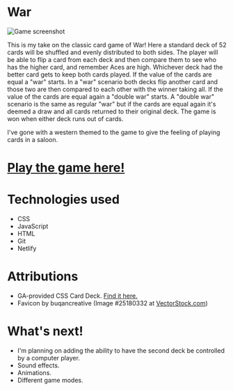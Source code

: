 # War
![Game screenshot](https://github.com/trentonwahr/war-game/blob/main/images/war-screenshot3.png)


This is my take on the classic card game of War! Here a standard deck of 52 cards will be shuffled and evenly distributed to both sides. The player will be able to flip a card from each deck and then compare them to see who has the higher card, and remember Aces are high. Whichever deck had the better card gets to keep both cards played. If the value of the cards are equal a "war" starts. In a "war" scenario both decks flip another card and those two are then compared to each other with the winner taking all. If the value of the cards are equal again a "double war" starts. A "double war" scenario is the same as regular "war" but if the cards are equal again it's deemed a draw and all cards returned to their original deck. The game is won when either deck runs out of cards.

I've gone with a western themed to the game to give the feeling of playing cards in a saloon.
# [Play the game here!](https://war-twahr.netlify.app/)
# Technologies used
- CSS
- JavaScript
- HTML
- Git
- Netlify
# Attributions
- GA-provided CSS Card Deck. [Find it here.](https://github.com/SEI-Remote/css-card-deck)
- Favicon by buqancreative (Image #25180332 at [VectorStock.com](https://www.vectorstock.com/royalty-free-vector/cowboy-hat-clip-art-vector-25180332))
# What's next!
- I'm planning on adding the ability to have the second deck be controlled by a computer player.
- Sound effects.
- Animations.
- Different game modes.
